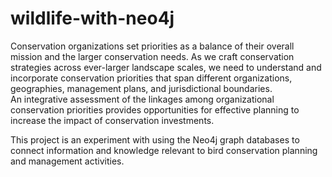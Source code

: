 # wildlife-with-neo4j
Conservation organizations set priorities as a balance of their overall mission and the larger conservation needs.  As we craft conservation strategies across ever-larger landscape scales, we need to understand and incorporate conservation priorities that span different organizations, geographies, management plans, and jurisdictional boundaries.  
An integrative assessment of the linkages among organizational conservation priorities provides opportunities for effective planning to increase the impact of conservation investments.  

This project is an experiment with using the Neo4j graph databases to connect information and knowledge relevant to bird conservation planning and management activities.
